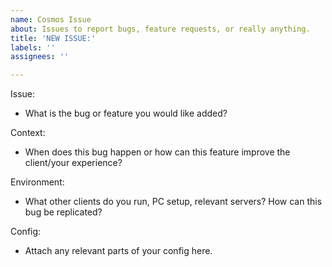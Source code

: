 ```yaml
---
name: Cosmos Issue
about: Issues to report bugs, feature requests, or really anything.
title: 'NEW ISSUE:'
labels: ''
assignees: ''

---
```


Issue:
* What is the bug or feature you would like added?

Context:
* When does this bug happen or how can this feature improve the client/your experience?

Environment: 
* What other clients do you run, PC setup, relevant servers? How can this bug be replicated?

Config:
* Attach any relevant parts of your config here.

